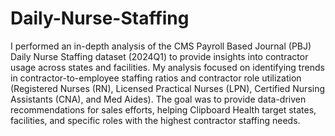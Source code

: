 # Daily-Nurse-Staffing
I performed an in-depth analysis of the CMS Payroll Based Journal (PBJ) Daily Nurse Staffing dataset (2024Q1) to provide insights into contractor usage across states and facilities. My analysis focused on identifying trends in contractor-to-employee staffing ratios and contractor role utilization (Registered Nurses (RN), Licensed Practical Nurses (LPN), Certified Nursing Assistants (CNA), and Med Aides). The goal was to provide data-driven recommendations for sales efforts, helping Clipboard Health target states, facilities, and specific roles with the highest contractor staffing needs.
